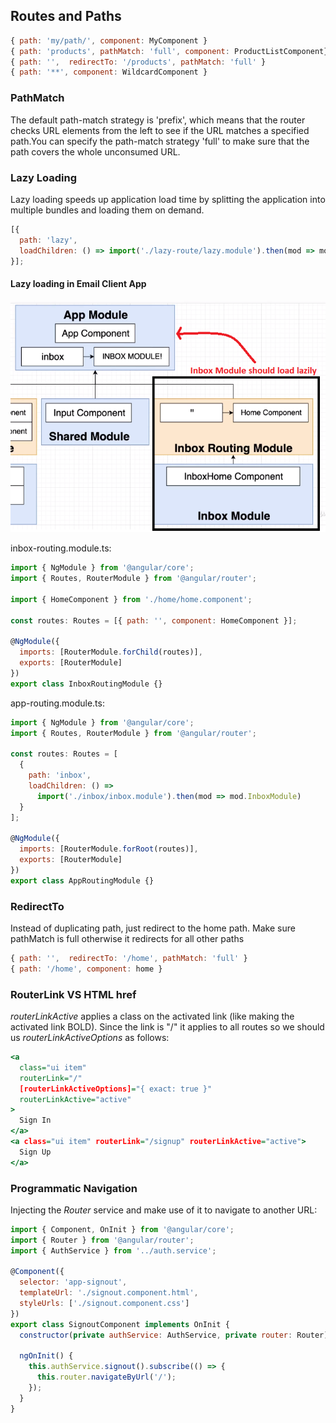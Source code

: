 ## Routes and Paths
```javascript
{ path: 'my/path/', component: MyComponent }
{ path: 'products', pathMatch: 'full', component: ProductListComponent} 
{ path: '',  redirectTo: '/products', pathMatch: 'full' }
{ path: '**', component: WildcardComponent }
```
### PathMatch
The default path-match strategy is 'prefix', which means that the router checks URL elements from the left to see if the URL matches a specified path.You can specify the path-match strategy 'full' to make sure that the path covers the whole unconsumed URL.
### Lazy Loading
Lazy loading speeds up application load time by splitting the application into multiple bundles and loading them on demand.
```javascript
[{
  path: 'lazy',
  loadChildren: () => import('./lazy-route/lazy.module').then(mod => mod.LazyModule),
}];
```
#### Lazy loading in Email Client App
<img src="./Pics/LazyLoad.png" width="550">   

inbox-routing.module.ts:  
```javascript
import { NgModule } from '@angular/core';
import { Routes, RouterModule } from '@angular/router';

import { HomeComponent } from './home/home.component';

const routes: Routes = [{ path: '', component: HomeComponent }];

@NgModule({
  imports: [RouterModule.forChild(routes)],
  exports: [RouterModule]
})
export class InboxRoutingModule {}
```

app-routing.module.ts:  
```javascript
import { NgModule } from '@angular/core';
import { Routes, RouterModule } from '@angular/router';

const routes: Routes = [
  {
    path: 'inbox',
    loadChildren: () =>
      import('./inbox/inbox.module').then(mod => mod.InboxModule)
  }
];

@NgModule({
  imports: [RouterModule.forRoot(routes)],
  exports: [RouterModule]
})
export class AppRoutingModule {}
```
### RedirectTo
Instead of duplicating path, just redirect to the home path. Make sure pathMatch is full otherwise it redirects for all other paths
```javascript
{ path: '',  redirectTo: '/home', pathMatch: 'full' }
{ path: '/home', component: home }
```
### RouterLink VS HTML href
_routerLinkActive_ applies a class  on the activated link (like making the activated link BOLD). Since the link is "/" it applies to all routes so we should us _routerLinkActiveOptions_ as follows:
```htm
<a
  class="ui item"
  routerLink="/"
  [routerLinkActiveOptions]="{ exact: true }"
  routerLinkActive="active"
>
  Sign In
</a>
<a class="ui item" routerLink="/signup" routerLinkActive="active">
  Sign Up
</a>
```
### Programmatic Navigation
Injecting the _Router_ service and make use of it to navigate to another URL:
```javascript
import { Component, OnInit } from '@angular/core';
import { Router } from '@angular/router';
import { AuthService } from '../auth.service';

@Component({
  selector: 'app-signout',
  templateUrl: './signout.component.html',
  styleUrls: ['./signout.component.css']
})
export class SignoutComponent implements OnInit {
  constructor(private authService: AuthService, private router: Router) {}

  ngOnInit() {
    this.authService.signout().subscribe(() => {
      this.router.navigateByUrl('/');
    });
  }
}

```
